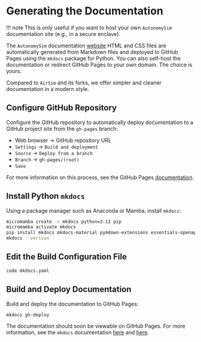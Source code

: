 # Generating the Documentation

!!! note
    This is only useful if you want to host your own `AutonomySim` documentation site (e.g., in a secure enclave).

The `AutonomySim` documentation [website](https://nervosys.github.io/AutonomySim/) HTML and CSS files are automatically generated from Markdown files and deployed to GitHub Pages using the `mkdocs` package for Python. You can also self-host the documentation or redirect GitHub Pages to your own domain. The choice is yours.

Compared to `AirSim` and its forks, we offer simpler and cleaner documentation in a modern style.

## Configure GitHub Repository

Configure the GitHub repository to automatically deploy documentation to a GitHub project site from the `gh-pages` branch:

* Web browser &rarr; GitHub repository URL
* `Settings` &rarr; `Build and deployment`
* `Source` &rarr; `Deploy from a branch`
* `Branch` &rarr; `gh-pages/(root)`
* `Save`

For more information on this process, see the GitHub Pages [documentation](https://pages.github.com/).

## Install Python `mkdocs`

Using a package manager such as Anaconda or Mamba, install `mkdocs`:

```bash
micromamba create -n mkdocs python=3.11 pip
micromamba activate mkdocs
pip install mkdocs mkdocs-material pymdown-extensions essentials-openapi
mkdocs --version
```

## Edit the Build Configuration File

```bash
code mkdocs.yaml
```

## Build and Deploy Documentation

Build and deploy the documentation to GitHub Pages:

```bash
mkdocs gh-deploy
```

The documentation should soon be viewable on GitHub Pages. For more information, see the `mkdocs` documentation [here](https://www.mkdocs.org/getting-started/) and [here](https://www.mkdocs.org/user-guide/deploying-your-docs/).
